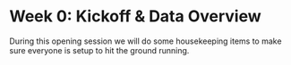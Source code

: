 # Week 0: Kickoff & Data Overview

During this opening session we will do some housekeeping items to make sure everyone is setup to hit the ground running.
